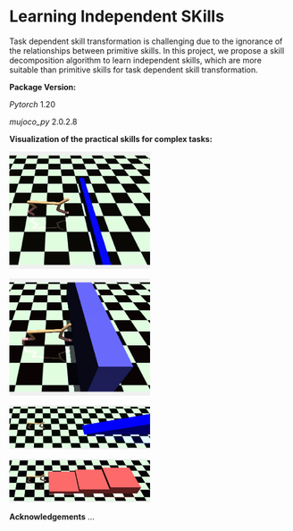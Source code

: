 # Learning Independent SKills
Task dependent skill transformation is challenging due to the ignorance of the relationships between primitive skills. In this project, we propose a skill decomposition algorithm to learn independent skills, which are more suitable than primitive skills for task dependent skill transformation.


**Package Version:**

_Pytorch_ 1.20

_mujoco_py_ 2.0.2.8

**Visualization of the practical skills for complex tasks:**

<img src="asset/HCH.gif" width="50%" alt="" /></p>
<img src="asset/HCC.gif" width="50%" alt="" /></p>
<img src="asset/HCA.gif" width="50%" alt="" /></p>
<img src="asset/HCU.gif" width="50%" alt="" /></p>


**Acknowledgements**
...

